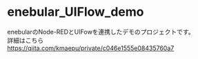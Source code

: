 # enebular_UIFlow_demo
 enebularのNode-REDとUIFowを連携したデモのプロジェクトです。  
 詳細はこちら  
 https://qiita.com/kmaepu/private/c046e1555e08435760a7
